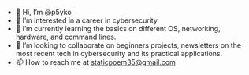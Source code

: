 - 👋 Hi, I’m @p5yko
- 👀 I’m interested in a career in cybersecurity
- 🌱 I’m currently learning the basics on different OS, networking, hardware, and command lines. 
- 💞️ I’m looking to collaborate on beginners projects, newsletters on the most recent tech in cybersecurity and its practical applications. 
- 📫 How to reach me at staticpoem35@gmail.com

<!---
p5yko/p5yko is a ✨ special ✨ repository because its `README.md` (this file) appears on your GitHub profile.
You can click the Preview link to take a look at your changes.
--->
